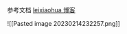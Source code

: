 参考文档
[leixiaohua 博客](https://blog.csdn.net/leixiaohua1020?type=blog)

![[Pasted image 20230214232257.png]]